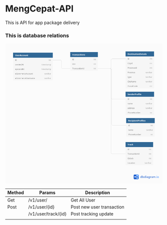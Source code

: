 # MengCepat-API

This is API for app package delivery


### This is database relations
![calciHtmlLogo](https://github.com/arnoldart/MengCepat-API/blob/main/Img/Relations_db_MengCepat.png)

| Method | Params              | Description               |
|--------|---------------------|---------------------------|
| Get    | /v1/user/           | Get All User              |
| Post   | /v1/user/{id}       | Post new user transaction |
|        | /v1/user/track/{id} | Post tracking update      |
|        |                     |                           |
